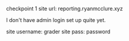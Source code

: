 checkpoint 1 site url: reporting.ryanmcclure.xyz

I don't have admin login set up quite yet.

site username: grader
site pass: password

